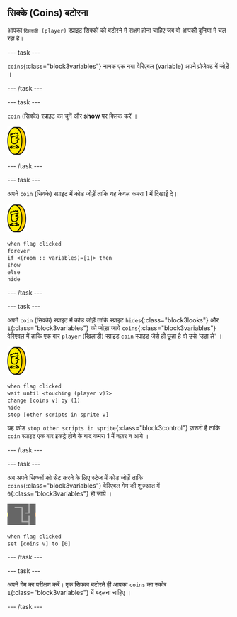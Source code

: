 ## सिक्के (Coins) बटोरना

आपका `खिलाड़ी (player)` स्प्राइट सिक्कों को बटोरने में सक्षम होना चाहिए जब वो आपकी दुनिया में चल रहा है।

--- task ---

`coins`{:class="block3variables"} नामक एक नया वेरिएबल (variable) अपने प्रोजेक्ट में जोड़ें ।

--- /task ---

--- task ---

`coin` (सिक्के) स्प्राइट का चुनें और **show** पर क्लिक करें ।

![screenshot](images/coin.png)

--- /task ---

--- task ---

अपने `coin` (सिक्के) स्प्राइट में कोड जोड़ें ताकि यह केवल कमरा 1 में दिखाई दे।

![screenshot](images/coin.png)

```blocks3
when flag clicked
forever
if <(room :: variables)=[1]> then
show
else
hide
```

--- /task ---

--- task ---

अपने `coin` (सिक्के) स्प्राइट में कोड जोड़ें ताकि स्प्राइट `hides`{:class="block3looks"} और `1`{:class="block3variables"} को जोड़ा जाये `coins`{:class="block3variables"} वेरिएबल में ताकि एक बार `player` (खिलाडी) स्प्राइट `coin` स्प्राइट जैसे ही छूता है वो उसे 'उठा ले' ।

![coin](images/coin.png)

```blocks3
when flag clicked
wait until <touching (player v)?>
change [coins v] by (1)
hide
stop [other scripts in sprite v]
```

यह कोड `stop other scripts in sprite`{:class="block3control"} ज़रूरी है ताकि `coin` स्प्राइट एक बार इकट्ठे होने के बाद कमरा 1 में नज़र न आये ।

--- /task ---

--- task ---

अब अपने सिक्कों को सेट करने के लिए स्टेज में कोड जोड़ें ताकि `coins`{:class="block3variables"} वेरिएबल गेम की शुरुआत में `0`{:class="block3variables"} हो जाये ।

![stage](images/stage.png)

```blocks3
when flag clicked
set [coins v] to [0]
```

--- /task ---

--- task ---

अपने गेम का परीक्षण करें। एक सिक्का बटोरते ही आपका `coins` का स्कोर `1`{:class="block3variables"} में बदलना चाहिए ।

--- /task ---